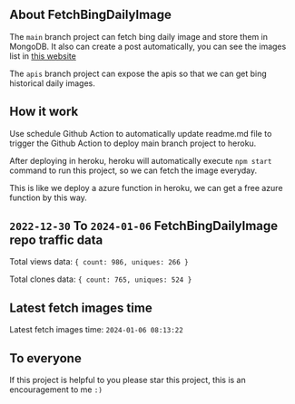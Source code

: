 ## About FetchBingDailyImage

The `main` branch project can fetch bing daily image and store them in MongoDB.
It also can create a post automatically, you can see the images list in [this website](https://oursalbum.netlify.app)

The `apis` branch project can expose the apis so that we can get bing historical daily images.

## How it work

Use schedule Github Action to automatically update readme.md file to trigger the Github Action to deploy main branch project to heroku.

After deploying in heroku, heroku will automatically execute `npm start` command to run this project, so we can fetch the image everyday.

This is like we deploy a azure function in heroku, we can get a free azure function by this way.

## `2022-12-30` To `2024-01-06` FetchBingDailyImage repo traffic data

Total views data: `{ count: 986, uniques: 266 }`

Total clones data: `{ count: 765, uniques: 524 }`

## Latest fetch images time

Latest fetch images time: `2024-01-06 08:13:22`

## To everyone

If this project is helpful to you please star this project, this is an encouragement to me `:)`



